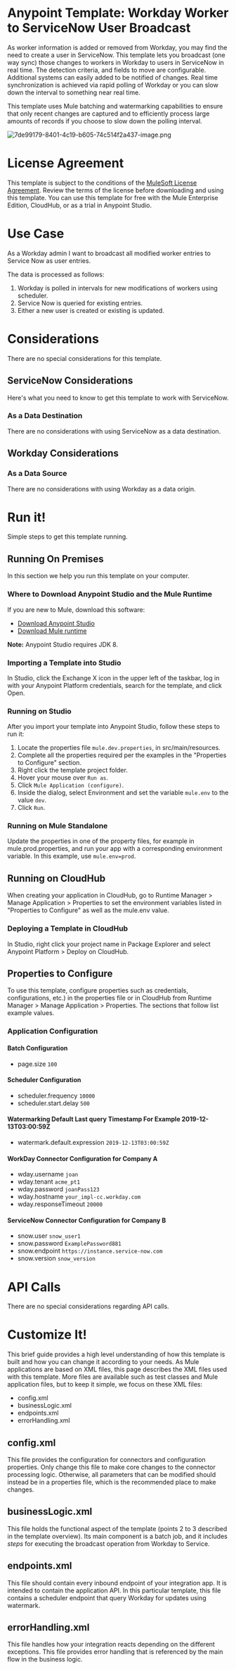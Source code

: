
# Anypoint Template: Workday Worker to ServiceNow User Broadcast	

<!-- Header (start) -->
As worker information is added or removed from Workday, you may find the need to create a user in ServiceNow. This template lets you broadcast (one way sync) those changes to workers in Workday to users in ServiceNow in real time. The detection criteria, and fields to move are configurable. Additional systems can easily added to be notified of changes. Real time synchronization is achieved via rapid polling of Workday or you can slow down the interval to something near real time. 

This template uses Mule batching and watermarking capabilities to ensure that only recent changes are captured and to efficiently process large amounts of records if you choose to slow down the polling interval.

![7de99179-8401-4c19-b605-74c514f2a437-image.png](https://exchange2-file-upload-service-kprod.s3.us-east-1.amazonaws.com:443/7de99179-8401-4c19-b605-74c514f2a437-image.png)
<!-- Header (end) -->

# License Agreement
This template is subject to the conditions of the <a href="https://s3.amazonaws.com/templates-examples/AnypointTemplateLicense.pdf">MuleSoft License Agreement</a>. Review the terms of the license before downloading and using this template. You can use this template for free with the Mule Enterprise Edition, CloudHub, or as a trial in Anypoint Studio. 
# Use Case
<!-- Use Case (start) -->
As a Workday admin I want to broadcast all modified worker entries to Service Now as user entries.			

The data is processed as follows:

1. Workday is polled in intervals for new modifications of workers using scheduler.
2. Service Now is queried for existing entries.
3. Either a new user is created or existing is updated.
<!-- Use Case (end) -->

# Considerations
<!-- Default Considerations (start) -->

<!-- Default Considerations (end) -->

<!-- Considerations (start) -->
There are no special considerations for this template.
<!-- Considerations (end) -->

## ServiceNow Considerations

Here's what you need to know to get this template to work with ServiceNow.

### As a Data Destination

There are no considerations with using ServiceNow as a data destination.
## Workday Considerations

### As a Data Source

There are no considerations with using Workday as a data origin.

# Run it!
Simple steps to get this template running.
<!-- Run it (start) -->

<!-- Run it (end) -->

## Running On Premises
In this section we help you run this template on your computer.
<!-- Running on premise (start) -->

<!-- Running on premise (end) -->

### Where to Download Anypoint Studio and the Mule Runtime
If you are new to Mule, download this software:

- [Download Anypoint Studio](https://www.mulesoft.com/platform/studio)
- [Download Mule runtime](https://www.mulesoft.com/lp/dl/mule-esb-enterprise)

**Note:** Anypoint Studio requires JDK 8.
<!-- Where to download (start) -->

<!-- Where to download (end) -->

### Importing a Template into Studio
In Studio, click the Exchange X icon in the upper left of the taskbar, log in with your Anypoint Platform credentials, search for the template, and click Open.
<!-- Importing into Studio (start) -->

<!-- Importing into Studio (end) -->

### Running on Studio
After you import your template into Anypoint Studio, follow these steps to run it:

1. Locate the properties file `mule.dev.properties`, in src/main/resources.
2. Complete all the properties required per the examples in the "Properties to Configure" section.
3. Right click the template project folder.
4. Hover your mouse over `Run as`.
5. Click `Mule Application (configure)`.
6. Inside the dialog, select Environment and set the variable `mule.env` to the value `dev`.
7. Click `Run`.

<!-- Running on Studio (start) -->

<!-- Running on Studio (end) -->

### Running on Mule Standalone
Update the properties in one of the property files, for example in mule.prod.properties, and run your app with a corresponding environment variable. In this example, use `mule.env=prod`. 


## Running on CloudHub
When creating your application in CloudHub, go to Runtime Manager > Manage Application > Properties to set the environment variables listed in "Properties to Configure" as well as the mule.env value.
<!-- Running on Cloudhub (start) -->

<!-- Running on Cloudhub (end) -->

### Deploying a Template in CloudHub
In Studio, right click your project name in Package Explorer and select Anypoint Platform > Deploy on CloudHub.
<!-- Deploying on Cloudhub (start) -->

<!-- Deploying on Cloudhub (end) -->

## Properties to Configure
To use this template, configure properties such as credentials, configurations, etc.) in the properties file or in CloudHub from Runtime Manager > Manage Application > Properties. The sections that follow list example values.

### Application Configuration
<!-- Application Configuration (start) -->
#### Batch Configuration

- page.size `100`			
			
#### Scheduler Configuration

- scheduler.frequency `10000`
- scheduler.start.delay `500`

#### Watermarking Default Last query Timestamp For Example 2019-12-13T03:00:59Z

- watermark.default.expression `2019-12-13T03:00:59Z`

#### WorkDay Connector Configuration for Company A

- wday.username `joan`
- wday.tenant `acme_pt1`
- wday.password `joanPass123`
- wday.hostname `your_impl-cc.workday.com`
- wday.responseTimeout `20000`

#### ServiceNow Connector Configuration for Company B

- snow.user `snow_user1`
- snow.password `ExamplePassword881`
- snow.endpoint `https://instance.service-now.com`
- snow.version `snow_version`
<!-- Application Configuration (end) -->

# API Calls
<!-- API Calls (start) -->
There are no special considerations regarding API calls.
<!-- API Calls (end) -->

# Customize It!
This brief guide provides a high level understanding of how this template is built and how you can change it according to your needs. As Mule applications are based on XML files, this page describes the XML files used with this template. More files are available such as test classes and Mule application files, but to keep it simple, we focus on these XML files:

- config.xml
- businessLogic.xml
- endpoints.xml
- errorHandling.xml
<!-- Customize it (start) -->

<!-- Customize it (end) -->

## config.xml
<!-- Default Config XML (start) -->
This file provides the configuration for connectors and configuration properties. Only change this file to make core changes to the connector processing logic. Otherwise, all parameters that can be modified should instead be in a properties file, which is the recommended place to make changes.
<!-- Default Config XML (end) -->

<!-- Config XML (start) -->

<!-- Config XML (end) -->

## businessLogic.xml
<!-- Default Business Logic XML (start) -->
This file holds the functional aspect of the template (points 2 to 3 described in the template overview). Its main component is a batch job, and it includes *steps* for executing the broadcast operation from Workday to Service.
<!-- Default Business Logic XML (end) -->

<!-- Business Logic XML (start) -->

<!-- Business Logic XML (end) -->

## endpoints.xml
<!-- Default Endpoints XML (start) -->
This file should contain every inbound endpoint of your integration app. It is intended to contain the application API.
In this particular template, this file contains a scheduler endpoint that query Workday for updates using watermark.
<!-- Default Endpoints XML (end) -->

<!-- Endpoints XML (start) -->

<!-- Endpoints XML (end) -->

## errorHandling.xml
<!-- Default Error Handling XML (start) -->
This file handles how your integration reacts depending on the different exceptions. This file provides error handling that is referenced by the main flow in the business logic.<!-- Default Error Handling XML (end) -->

<!-- Error Handling XML (start) -->

<!-- Error Handling XML (end) -->

<!-- Extras (start) -->

<!-- Extras (end) -->

